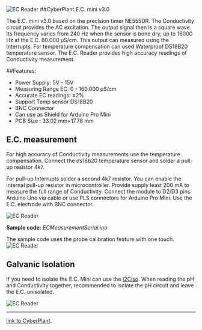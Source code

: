 ![EC Reader](http://image.cyber-plant.com/var/resizes/CyberPlantMiniSeries-01.jpg?m=1458131397)
##CyberPlant E.C. mini v3.0

The E.C. mini v3.0 based on the precision timer NE555DR. The Conductivity circuit provides the AC excitation. The output signal then is a square wave. Its frequency varies from 240 Hz when the sensor is bone dry, up to 16000 Hz at the E.C. 80.000 μS/cm. This output can measured using the Interrupts. For temperature compensation can used Waterproof DS18B20 temperature sensor. The E.C. Reader provides high accuracy readings of Conductivity measurement.

##Features:

- Power Supply: 5V - 15V
- Measuring Range EC: 0 - 160.000 μS/cm
- Accurate EC readings: ±2%
- Support Temp sensor DS18B20
- BNC Connector
- Can use as Shield for Arduino Pro Mini
- PCB Size : 33.02 mm×17.78 mm


## E.C. measurement
For high accuracy of Conductivity measurements use the temperature compensation.
Connect the ds18b20 temperature sensor and solder a pull-up resistor 4k7. 

For pull-up Interrupts solder a second 4k7 resistor. You can enable the internal pull-up resistor in microcontroller. Provide supply least 200 mA to measure the full range of Conductivity. Connect the module to D2/D3 pins Arduino Uno via cable or use PLS connectors for Arduino Pro Mini. Use the E.C. electrode with BNC connector. 

![EC Reader](http://image.cyber-plant.com/var/resizes/ECminiBaner1.jpg?m=1458062720)

**Sample code:**  *ECMeasurementSerial.ino*

The sample code uses the probe calibration feature with one touch.
![EC Reader](http://image.cyber-plant.com/var/resizes/ECminiSerial.jpg?m=1459095203)

## Galvanic Isolation
If you need to isolate the E.C. Mini can use the [I2Ciso](https://github.com/cyberplantru/I2C-iso). When reading the pH and Conductivity together, recommended to isolate the pH circuit and leave the E.C. unisolated.

![EC Reader](http://image.cyber-plant.com/var/resizes/pH-EC-meter-kit_3.jpg?m=1458063353)


----------


[link to CyberPlant](http://www.cyber-plant.com).